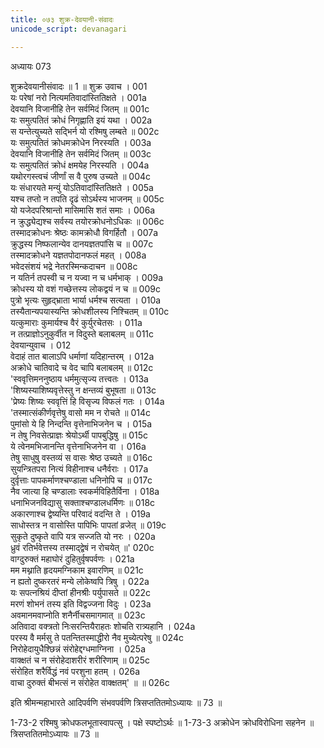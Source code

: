 ```yaml
---
title: ०७३ शुक्र-देवयानी-संवादः
unicode_script: devanagari

---
```



अध्यायः 073

शुक्रदेवयानीसंवादः ॥ 1 ॥
शुक्र उवाच ।	001  
यः परेषां नरो नित्यमतिवादांस्तितिक्षते ।	001a  
देवयानि विजानीहि तेन सर्वमिदं जितम् ॥	001c  
यः समुत्पतितं क्रोधं निगृह्णाति इयं यथा ।	002a  
स यन्तेत्युच्यते सद्भिर्न यो रश्मिषु लम्बते ॥	002c  
यः समुत्पतितं क्रोधमक्रोधेन निरस्यति ।	003a  
देवयानि विजानीहि तेन सर्वमिदं जितम् ॥	003c  
यः समुत्पतितं क्रोधं क्षमयेह निरस्यति ।	004a  
यथोरगस्त्वचं जीर्णां स वै पुरुष उच्यते ॥	004c  
यः संधारयते मन्युं योऽतिवादांस्तितिक्षते ।	005a  
यश्च तप्तो न तपति दृढं सोऽर्थस्य भाजनम् ॥	005c  
यो यजेदपरिश्रान्तो मासिमासि शतं समाः ।	006a  
न क्रुद्ध्येद्यश्च सर्वस्य तयोरक्रोधनोऽधिकः ॥	006c  
तस्मादक्रोधनः श्रेष्ठः कामक्रोधौ विगर्हितौ ।	007a  
क्रुद्धस्य निष्फलान्येव दानयज्ञतपांसि च ॥	007c  
तस्मादक्रोधने यज्ञतपोदानफलं महत् ।	008a  
भवेदसंशयं भद्रे नेतरस्मिन्कदाचन ॥	008c  
न यतिर्न तपस्वी च न यज्वा न च धर्मभाक् ।	009a  
क्रोधस्य यो वशं गच्छेत्तस्य लोकद्वयं न च ॥	009c  
पुत्रो भृत्यः सुहृद्भ्राता भार्या धर्मश्च सत्यता ।	010a  
तस्यैतान्यपयास्यन्ति क्रोधशीलस्य निश्चितम् ॥	010c  
यत्कुमाराः कुमार्यश्च वैरं कुर्युरचेतसः ।	011a  
न तत्प्राज्ञोऽनुकुर्वीत न विदुस्ते बलाबलम् ॥	011c  
देवयान्युवाच ।	012  
वेदाहं तात बालाऽपि धर्माणां यदिहान्तरम् ।	012a  
अक्रोधे चातिवादे च वेद चापि बलाबलम् ॥	012c  
\'स्ववृत्तिमननुष्ठाय धर्ममुत्सृज्य तत्त्वतः ।	013a  
\'शिष्यस्याशिष्यवृत्तेस्तु न क्षन्तव्यं बुभूषता ॥	013c  
\'प्रेष्यः शिष्यः स्ववृत्तिं हि विसृज्य विफलं गतः ।	014a  
\'तस्मात्संकीर्णवृत्तेषु वासो मम न रोचते ॥	014c  
पुमांसो ये हि निन्दन्ति वृत्तेनाभिजनेन च ।	015a  
न तेषु निवसेत्प्राज्ञः श्रेयोऽर्थी पापबुद्धिषु ॥	015c  
ये त्वेनमभिजानन्ति वृत्तेनाभिजनेन वा ।	016a  
तेषु साधुषु वस्तव्यं स वासः श्रेष्ठ उच्यते ॥	016c  
सुयन्त्रितपरा नित्यं विहीनाश्च धनैर्वराः ।	017a  
दुर्वृत्ताः पापकर्माणश्चण्डाला धनिनोपि च ॥	017c  
नैव जात्या हि चण्डालाः स्वकर्मविहितैर्विना ।	018a  
धनाभिजनविद्यासु सक्ताश्चण्डालधर्मिणः ॥	018c  
अकारणाश्च द्वेष्यन्ति परिवादं वदन्ति ते ।	019a  
साधोस्तत्र न वासोस्ति पापिभिः पापतां व्रजेत् ॥	019c  
सुकृते दुष्कृते वापि यत्र सज्जति यो नरः ।	020a  
ध्रुवं रतिर्भवेत्तस्य तस्माद्द्वेषं न रोचयेत् ॥\'	020c  
वाग्दुरुक्तं महाघोरं दुहितुर्वृषपर्वणः ।	021a  
मम मथ्नाति हृदयमग्निकाम इवारणिम् ॥	021c  
न ह्यतो दुष्करतरं मन्ये लोकेष्वपि त्रिषु ।	022a  
यः सपत्नश्रियं दीप्तां हीनश्रीः पर्युपासते ॥	022c  
मरणं शोभनं तस्य इति विद्वज्जना विदुः ।	023a  
अवमानमवाप्नोति शनैर्नीचसमागमात् ॥	023c  
अतिवादा वक्त्रतो निःसरन्तियैराहतः शोचति रात्र्यहानि ।	024a  
परस्य वै मर्मसु ते पतन्तितस्माद्धीरो नैव मुच्येत्परेषु ॥	024c  
निरोहेदायुधैश्छिन्नं संरोहेद्दग्धमाग्निना ।	025a  
वाक्क्षतं च न संरोहेदाशरीरं शरीरिणाम् ॥	025c  
संरोहित शरैर्विद्धं नवं परशुना हतम् ।	026a  
वाचा दुरुक्तं बीभत्सं न संरोहेत वाक्क्षतम्\' ॥ ॥	026c  

इति श्रीमन्महाभारते आदिपर्वणि संभवपर्वणि त्रिसप्ततितमोऽध्यायः ॥ 73 ॥

1-73-2 रश्मिषु क्रोधफलभूतास्वापत्सु । पक्षे स्पष्टोऽर्थः ॥ 1-73-3 अक्रोधेन क्रोधविरोधिना सहनेन ॥ त्रिसप्ततितमोऽध्यायः ॥ 73 ॥